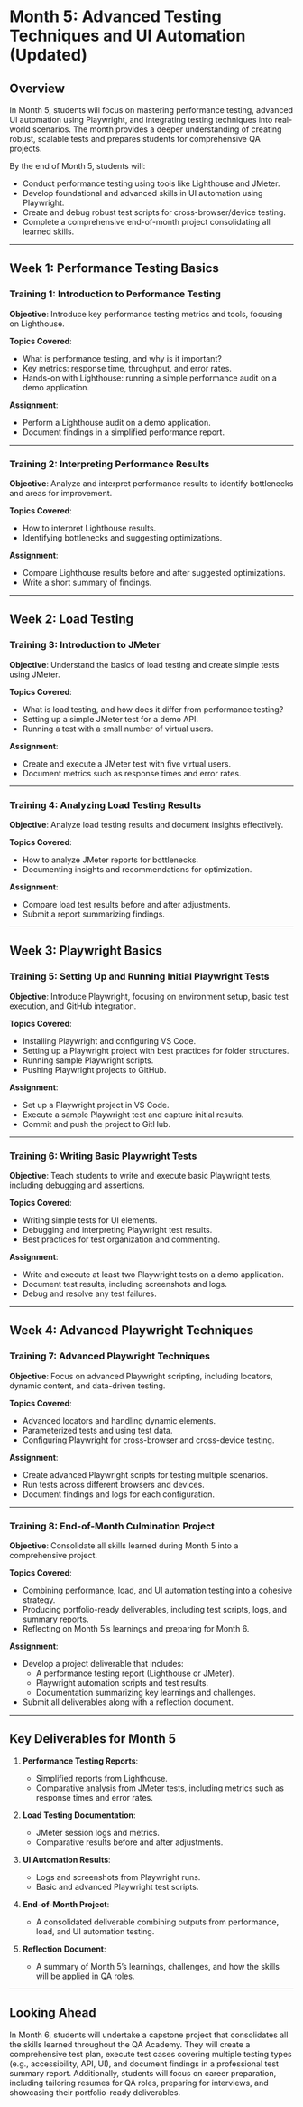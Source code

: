 # **Month 5: Advanced Testing Techniques and UI Automation (Updated)**

## **Overview**

In Month 5, students will focus on mastering performance testing, advanced UI automation using Playwright, and integrating testing techniques into real-world scenarios. The month provides a deeper understanding of creating robust, scalable tests and prepares students for comprehensive QA projects.

By the end of Month 5, students will:

- Conduct performance testing using tools like Lighthouse and JMeter.
- Develop foundational and advanced skills in UI automation using Playwright.
- Create and debug robust test scripts for cross-browser/device testing.
- Complete a comprehensive end-of-month project consolidating all learned skills.

---

## **Week 1: Performance Testing Basics**

### **Training 1: Introduction to Performance Testing**

**Objective**: Introduce key performance testing metrics and tools, focusing on Lighthouse.

**Topics Covered**:
- What is performance testing, and why is it important?
- Key metrics: response time, throughput, and error rates.
- Hands-on with Lighthouse: running a simple performance audit on a demo application.

**Assignment**:
- Perform a Lighthouse audit on a demo application.
- Document findings in a simplified performance report.

---

### **Training 2: Interpreting Performance Results**

**Objective**: Analyze and interpret performance results to identify bottlenecks and areas for improvement.

**Topics Covered**:
- How to interpret Lighthouse results.
- Identifying bottlenecks and suggesting optimizations.

**Assignment**:
- Compare Lighthouse results before and after suggested optimizations.
- Write a short summary of findings.

---

## **Week 2: Load Testing**

### **Training 3: Introduction to JMeter**

**Objective**: Understand the basics of load testing and create simple tests using JMeter.

**Topics Covered**:
- What is load testing, and how does it differ from performance testing?
- Setting up a simple JMeter test for a demo API.
- Running a test with a small number of virtual users.

**Assignment**:
- Create and execute a JMeter test with five virtual users.
- Document metrics such as response times and error rates.

---

### **Training 4: Analyzing Load Testing Results**

**Objective**: Analyze load testing results and document insights effectively.

**Topics Covered**:
- How to analyze JMeter reports for bottlenecks.
- Documenting insights and recommendations for optimization.

**Assignment**:
- Compare load test results before and after adjustments.
- Submit a report summarizing findings.

---

## **Week 3: Playwright Basics**

### **Training 5: Setting Up and Running Initial Playwright Tests**

**Objective**: Introduce Playwright, focusing on environment setup, basic test execution, and GitHub integration.

**Topics Covered**:
- Installing Playwright and configuring VS Code.
- Setting up a Playwright project with best practices for folder structures.
- Running sample Playwright scripts.
- Pushing Playwright projects to GitHub.

**Assignment**:
- Set up a Playwright project in VS Code.
- Execute a sample Playwright test and capture initial results.
- Commit and push the project to GitHub.

---

### **Training 6: Writing Basic Playwright Tests**

**Objective**: Teach students to write and execute basic Playwright tests, including debugging and assertions.

**Topics Covered**:
- Writing simple tests for UI elements.
- Debugging and interpreting Playwright test results.
- Best practices for test organization and commenting.

**Assignment**:
- Write and execute at least two Playwright tests on a demo application.
- Document test results, including screenshots and logs.
- Debug and resolve any test failures.

---

## **Week 4: Advanced Playwright Techniques**

### **Training 7: Advanced Playwright Techniques**

**Objective**: Focus on advanced Playwright scripting, including locators, dynamic content, and data-driven testing.

**Topics Covered**:
- Advanced locators and handling dynamic elements.
- Parameterized tests and using test data.
- Configuring Playwright for cross-browser and cross-device testing.

**Assignment**:
- Create advanced Playwright scripts for testing multiple scenarios.
- Run tests across different browsers and devices.
- Document findings and logs for each configuration.

---

### **Training 8: End-of-Month Culmination Project**

**Objective**: Consolidate all skills learned during Month 5 into a comprehensive project.

**Topics Covered**:
- Combining performance, load, and UI automation testing into a cohesive strategy.
- Producing portfolio-ready deliverables, including test scripts, logs, and summary reports.
- Reflecting on Month 5’s learnings and preparing for Month 6.

**Assignment**:
- Develop a project deliverable that includes:
  - A performance testing report (Lighthouse or JMeter).
  - Playwright automation scripts and test results.
  - Documentation summarizing key learnings and challenges.
- Submit all deliverables along with a reflection document.

---

## **Key Deliverables for Month 5**

1. **Performance Testing Reports**:
   - Simplified reports from Lighthouse.
   - Comparative analysis from JMeter tests, including metrics such as response times and error rates.

2. **Load Testing Documentation**:
   - JMeter session logs and metrics.
   - Comparative results before and after adjustments.

3. **UI Automation Results**:
   - Logs and screenshots from Playwright runs.
   - Basic and advanced Playwright test scripts.

4. **End-of-Month Project**:
   - A consolidated deliverable combining outputs from performance, load, and UI automation testing.

5. **Reflection Document**:
   - A summary of Month 5’s learnings, challenges, and how the skills will be applied in QA roles.

---

## **Looking Ahead**

In Month 6, students will undertake a capstone project that consolidates all the skills learned throughout the QA Academy. They will create a comprehensive test plan, execute test cases covering multiple testing types (e.g., accessibility, API, UI), and document findings in a professional test summary report. Additionally, students will focus on career preparation, including tailoring resumes for QA roles, preparing for interviews, and showcasing their portfolio-ready deliverables.

